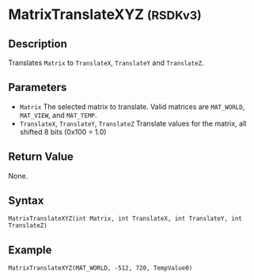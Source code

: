 # MatrixTranslateXYZ <small>(RSDKv3)</small>

## Description
Translates `Matrix` to `TranslateX`, `TranslateY` and `TranslateZ`.

## Parameters
- `Matrix`
The selected matrix to translate. Valid matrices are `MAT_WORLD`, `MAT_VIEW`, and `MAT_TEMP`.
- `TranslateX`, `TranslateY`, `TranslateZ`
Translate values for the matrix, all shifted 8 bits (0x100 = 1.0)

## Return Value
None.

## Syntax
```
MatrixTranslateXYZ(int Matrix, int TranslateX, int TranslateY, int TranslateZ)
```

## Example
```
MatrixTranslateXYZ(MAT_WORLD, -512, 720, TempValue0)
```